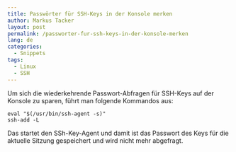 ```yaml
---
title: Passwörter für SSH-Keys in der Konsole merken
author: Markus Tacker
layout: post
permalink: /passworter-fur-ssh-keys-in-der-konsole-merken
lang: de
categories:
  - Snippets
tags:
  - Linux
  - SSH
---
```

Um sich die wiederkehrende Passwort-Abfragen für SSH-Keys auf der Konsole zu sparen, führt man folgende Kommandos aus:

    eval "$(/usr/bin/ssh-agent -s)"
    ssh-add -L

Das startet den SSh-Key-Agent und damit ist das Passwort des Keys für die aktuelle Sitzung gespeichert und wird nicht mehr abgefragt.
